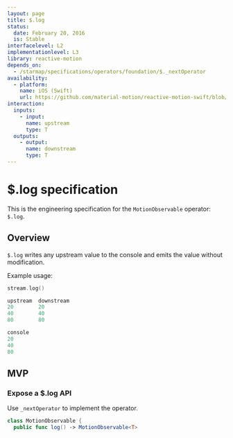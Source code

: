 ```yaml
---
layout: page
title: $.log
status:
  date: February 20, 2016
  is: Stable
interfacelevel: L2
implementationlevel: L3
library: reactive-motion
depends_on:
  - /starmap/specifications/operators/foundation/$._nextOperator
availability:
  - platform:
    name: iOS (Swift)
    url: https://github.com/material-motion/reactive-motion-swift/blob/develop/src/operators/log.swift
interaction:
  inputs:
    - input:
      name: upstream
      type: T
  outputs:
    - output:
      name: downstream
      type: T
---
```


# $.log specification

This is the engineering specification for the `MotionObservable` operator: `$.log`.

## Overview

`$.log` writes any upstream value to the console and emits the value without modification.

Example usage:

```swift
stream.log()

upstream  downstream
20        20
40        40
80        80

console
20
40
80
```

## MVP

### Expose a $.log API

Use `_nextOperator` to implement the operator.

```swift
class MotionObservable {
  public func log() -> MotionObservable<T>
```
